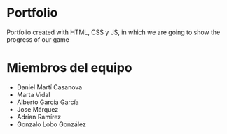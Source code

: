 # Portfolio
Portfolio created with HTML, CSS y JS, in which we are going to show the progress of our game

# Miembros del equipo

- Daniel Martí Casanova
- Marta Vidal
- Alberto García García
- Jose Márquez
- Adrían Ramírez
- Gonzalo Lobo González
